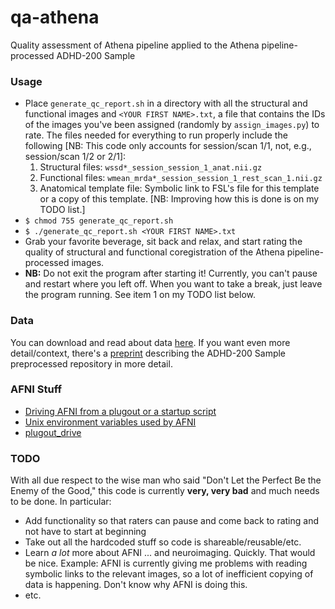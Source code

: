 # qa-athena
Quality assessment of Athena pipeline applied to the Athena pipeline-processed ADHD-200 Sample

### Usage

* Place `generate_qc_report.sh` in a directory with all the structural and functional images and `<YOUR FIRST NAME>.txt`, a file that contains the IDs of the images you've been assigned (randomly by `assign_images.py`) to rate. The files needed for everything to run properly include the following [NB: This code only accounts for session/scan 1/1, not, e.g., session/scan 1/2 or 2/1]:
  1. Structural files: `wssd*_session_session_1_anat.nii.gz`
  2. Functional files: `wmean_mrda*_session_session_1_rest_scan_1.nii.gz`
  3. Anatomical template file: Symbolic link to FSL's file for this template or a copy of this template. [NB: Improving how this is done is on my TODO list.]
* `$ chmod 755 generate_qc_report.sh`
* `$ ./generate_qc_report.sh <YOUR FIRST NAME>.txt`
* Grab your favorite beverage, sit back and relax, and start rating the quality of structural and functional coregistration of the Athena pipeline-processed images.
* **NB:** Do not exit the program after starting it! Currently, you can't pause and restart where you left off. When you want to take a break, just leave the program running. See item 1 on my TODO list below.

### Data

You can download and read about data [here](http://www.nitrc.org/plugins/mwiki/index.php/neurobureau:AthenaPipeline). If you want even more detail/context, there's a [preprint](http://biorxiv.org/content/biorxiv/early/2016/01/17/037044.full.pdf) describing the ADHD-200 Sample preprocessed repository in more detail.

### AFNI Stuff

* [Driving AFNI from a plugout or a startup script](https://afni.nimh.nih.gov/pub/dist/doc/program_help/README.driver.html)
* [Unix environment variables used by AFNI](https://afni.nimh.nih.gov/pub/dist/doc/program_help/README.environment.html)
* [plugout_drive](https://afni.nimh.nih.gov/pub/dist/doc/program_help/plugout_drive.html)

### TODO

With all due respect to the wise man who said "Don't Let the Perfect Be the Enemy of the Good," this code is currently **very, very bad** and much needs to be done. In particular:
* Add functionality so that raters can pause and come back to rating and not have to start at beginning
* Take out all the hardcoded stuff so code is shareable/reusable/etc.
* Learn *a lot* more about AFNI ... and neuroimaging. Quickly. That would be nice. Example: AFNI is currently giving me problems with reading symbolic links to the relevant images, so a lot of inefficient copying of data is happening. Don't know why AFNI is doing this.
* etc.


